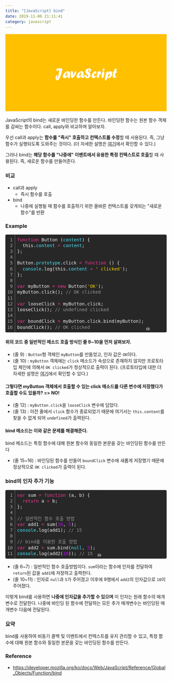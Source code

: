 ```yaml
---
title: "[JavaScript] bind"
date: 2019-11-06 21:11:41
category: javascript
---
```


![](images/javascript.png)

JavaScript의 bind는 새로운 바인딩한 함수를 만든다. 바인딩한 함수는 원본 함수 객체를 감싸는 함수이다. call, apply와 비교하며 알아보자.

우선 call과 apply는 **함수를 "즉시" 호출하고 컨텍스트를 수정**할 때 사용된다. 즉, 그냥 함수가 실행되도록 도와주는 것이다. (더 자세한 설명은 [여기](https://jess2.xyz/JavaScript/call-apply/)에서 확인할 수 있다.)

그러나 bind는 **해당 함수를 "나중에" 이벤트에서 유용한 특정 컨텍스트로 호출**할 때 사용된다. 즉, 새로운 함수를 만들어준다.

### 비교
- call과 apply
    - 즉시 함수를 호출
- bind
    - 나중에 실행될 때 함수를 호출하기 위한 올바른 컨텍스트를 갖게되는 "새로운 함수"를 반환

### Example
<div class="colorscripter-code" style="color:#f0f0f0;font-family:'Fira Code', 'Consolas', 'Monaco', 'Andale Mono', 'Ubuntu Mono', monospace !important; position:relative !important;overflow:auto"><table class="colorscripter-code-table" style="margin:0;padding:0;border:none;background-color:#272727;border-radius:4px;" cellspacing="0" cellpadding="0"><tr><td style="padding:6px;border-right:2px solid #4f4f4f"><div style="margin:0;padding:0;word-break:normal;text-align:right;color:#aaa;font-family:'Fira Code', 'Consolas', 'Monaco', 'Andale Mono', 'Ubuntu Mono', monospace !important;line-height:130%"><div style="line-height:130%">1</div><div style="line-height:130%">2</div><div style="line-height:130%">3</div><div style="line-height:130%">4</div><div style="line-height:130%">5</div><div style="line-height:130%">6</div><div style="line-height:130%">7</div><div style="line-height:130%">8</div><div style="line-height:130%">9</div><div style="line-height:130%">10</div><div style="line-height:130%">11</div><div style="line-height:130%">12</div><div style="line-height:130%">13</div><div style="line-height:130%">14</div><div style="line-height:130%">15</div><div style="line-height:130%">16</div></div></td><td style="padding:6px 0;text-align:left"><div style="margin:0;padding:0;color:#f0f0f0;font-family:'Fira Code', 'Consolas', 'Monaco', 'Andale Mono', 'Ubuntu Mono', monospace !important;line-height:130%"><div style="padding:0 6px; white-space:pre; line-height:130%"><span style="color:#ff3399">function</span>&nbsp;Button&nbsp;(<span style="color:#4be6fa">content</span>)&nbsp;{</div><div style="padding:0 6px; white-space:pre; line-height:130%">&nbsp;&nbsp;this.<span style="color:#4be6fa">content</span>&nbsp;<span style="color:#0086b3"></span><span style="color:#ff3399">=</span>&nbsp;<span style="color:#4be6fa">content</span>;</div><div style="padding:0 6px; white-space:pre; line-height:130%">};</div><div style="padding:0 6px; white-space:pre; line-height:130%">&nbsp;</div><div style="padding:0 6px; white-space:pre; line-height:130%">Button.<span style="color:#4be6fa">prototype</span>.click&nbsp;<span style="color:#0086b3"></span><span style="color:#ff3399">=</span>&nbsp;<span style="color:#ff3399">function</span>&nbsp;()&nbsp;{</div><div style="padding:0 6px; white-space:pre; line-height:130%">&nbsp;&nbsp;<span style="color:#4be6fa">console</span>.log(this.<span style="color:#4be6fa">content</span>&nbsp;<span style="color:#0086b3"></span><span style="color:#ff3399">+</span>&nbsp;<span style="color:#ffd500">'&nbsp;clicked'</span>);</div><div style="padding:0 6px; white-space:pre; line-height:130%">};</div><div style="padding:0 6px; white-space:pre; line-height:130%">&nbsp;</div><div style="padding:0 6px; white-space:pre; line-height:130%"><span style="color:#ff3399">var</span>&nbsp;myButton&nbsp;<span style="color:#0086b3"></span><span style="color:#ff3399">=</span>&nbsp;<span style="color:#ff3399">new</span>&nbsp;Button(<span style="color:#ffd500">'OK'</span>);</div><div style="padding:0 6px; white-space:pre; line-height:130%">myButton.click();&nbsp;<span style="color:#999999">//&nbsp;OK&nbsp;clicked</span></div><div style="padding:0 6px; white-space:pre; line-height:130%">&nbsp;</div><div style="padding:0 6px; white-space:pre; line-height:130%"><span style="color:#ff3399">var</span>&nbsp;looseClick&nbsp;<span style="color:#0086b3"></span><span style="color:#ff3399">=</span>&nbsp;myButton.click;</div><div style="padding:0 6px; white-space:pre; line-height:130%">looseClick();&nbsp;<span style="color:#999999">//&nbsp;undefined&nbsp;clicked</span></div><div style="padding:0 6px; white-space:pre; line-height:130%">&nbsp;</div><div style="padding:0 6px; white-space:pre; line-height:130%"><span style="color:#ff3399">var</span>&nbsp;boundClick&nbsp;<span style="color:#0086b3"></span><span style="color:#ff3399">=</span>&nbsp;myButton.click.bind(myButton);</div><div style="padding:0 6px; white-space:pre; line-height:130%">boundClick();&nbsp;<span style="color:#999999">//&nbsp;OK&nbsp;clicked</span></div></div></td><td style="vertical-align:bottom;padding:0 2px 4px 0"><a href="http://colorscripter.com/info#e" target="_blank" style="text-decoration:none;color:white"><span style="font-size:9px;word-break:normal;background-color:#4f4f4f;color:white;border-radius:10px;padding:1px">cs</span></a></td></tr></table></div>

#### 위의 코드 중 일반적인 메소드 호출 방식인 줄 9~10을 먼저 살펴보자.
- (줄 9) : `Button`형 객체인 `myButton`를 만들었고, 인자 값은 `OK`이다.
- (줄 10) : `myButton` 객체에는 `click` 메소드가 속성으로 존재하지 않지만 프로토타입 체인에 의해서 `OK clicked`가 정상적으로 출력이 된다.
(프로토타입에 대한 더 자세한 설명은 [여기](https://jess2.xyz/JavaScript/prototype/)에서 확인할 수 있다.)

#### 그렇다면 myButton 객체에서 호출할 수 있는 click 메소드를 다른 변수에 저장했다가 호출할 수도 있을까? **=> NO!**

- (줄 12) : `myButton.click`을 `looseClick` 변수에 담았다.
- (줄 13) : 이전 줄에서 `click` 함수가 종료되었기 때문에 여기서는 `this.content`를 찾을 수 없게 되어 `undefined`가 출력된다.

#### bind 메소드는 이와 같은 문제를 해결해준다.
bind 메소드는 특정 함수에 대해 원본 함수와 동일한 본문을 갖는 바인딩된 함수를 만든다
- (줄 15~16) : 바인딩된 함수를 만들어 `boundClick` 변수에 새롭게 저장했기 때문에 정상적으로 `OK clicked`가 출력이 된다.

### bind의 인자 추가 기능

<div class="colorscripter-code" style="color:#f0f0f0;font-family:'Fira Code', 'Consolas', 'Monaco', 'Andale Mono', 'Ubuntu Mono', monospace !important; position:relative !important;overflow:auto"><table class="colorscripter-code-table" style="margin:0;padding:0;border:none;background-color:#272727;border-radius:4px;" cellspacing="0" cellpadding="0"><tr><td style="padding:6px;border-right:2px solid #4f4f4f"><div style="margin:0;padding:0;word-break:normal;text-align:right;color:#aaa;font-family:'Fira Code', 'Consolas', 'Monaco', 'Andale Mono', 'Ubuntu Mono', monospace !important;line-height:130%"><div style="line-height:130%">1</div><div style="line-height:130%">2</div><div style="line-height:130%">3</div><div style="line-height:130%">4</div><div style="line-height:130%">5</div><div style="line-height:130%">6</div><div style="line-height:130%">7</div><div style="line-height:130%">8</div><div style="line-height:130%">9</div><div style="line-height:130%">10</div><div style="line-height:130%">11</div></div></td><td style="padding:6px 0;text-align:left"><div style="margin:0;padding:0;color:#f0f0f0;font-family:'Fira Code', 'Consolas', 'Monaco', 'Andale Mono', 'Ubuntu Mono', monospace !important;line-height:130%"><div style="padding:0 6px; white-space:pre; line-height:130%"><span style="color:#ff3399">var</span>&nbsp;sum&nbsp;<span style="color:#0086b3"></span><span style="color:#ff3399">=</span>&nbsp;<span style="color:#ff3399">function</span>&nbsp;(a,&nbsp;b)&nbsp;{</div><div style="padding:0 6px; white-space:pre; line-height:130%">&nbsp;&nbsp;<span style="color:#ff3399">return</span>&nbsp;a&nbsp;<span style="color:#0086b3"></span><span style="color:#ff3399">+</span>&nbsp;b;</div><div style="padding:0 6px; white-space:pre; line-height:130%">};</div><div style="padding:0 6px; white-space:pre; line-height:130%">&nbsp;</div><div style="padding:0 6px; white-space:pre; line-height:130%"><span style="color:#999999">//&nbsp;일반적인&nbsp;함수&nbsp;호출&nbsp;방법</span></div><div style="padding:0 6px; white-space:pre; line-height:130%"><span style="color:#ff3399">var</span>&nbsp;add1&nbsp;<span style="color:#0086b3"></span><span style="color:#ff3399">=</span>&nbsp;sum(<span style="color:#c10aff">10</span>,&nbsp;<span style="color:#c10aff">5</span>);</div><div style="padding:0 6px; white-space:pre; line-height:130%"><span style="color:#4be6fa">console</span>.log(add1);&nbsp;<span style="color:#999999">//&nbsp;15</span></div><div style="padding:0 6px; white-space:pre; line-height:130%">&nbsp;</div><div style="padding:0 6px; white-space:pre; line-height:130%"><span style="color:#999999">//&nbsp;bind를&nbsp;이용한&nbsp;호출&nbsp;방법</span></div><div style="padding:0 6px; white-space:pre; line-height:130%"><span style="color:#ff3399">var</span>&nbsp;add2&nbsp;<span style="color:#0086b3"></span><span style="color:#ff3399">=</span>&nbsp;sum.bind(<span style="color:#4be6fa">null</span>,&nbsp;<span style="color:#c10aff">5</span>);</div><div style="padding:0 6px; white-space:pre; line-height:130%"><span style="color:#4be6fa">console</span>.log(add2(<span style="color:#c10aff">10</span>));&nbsp;<span style="color:#999999">//&nbsp;15</span></div></div></td><td style="vertical-align:bottom;padding:0 2px 4px 0"><a href="http://colorscripter.com/info#e" target="_blank" style="text-decoration:none;color:white"><span style="font-size:9px;word-break:normal;background-color:#4f4f4f;color:white;border-radius:10px;padding:1px">cs</span></a></td></tr></table></div>

- (줄 6~7) : 일반적인 함수 호출방법이다. `sum`이라는 함수에 인자를 전달하여 `return`된 값을 `add1`에 저장하고 출력한다.
- (줄 10~11) : 인자로 `null`과 `5`가 주어졌고 이후에 9행에서 `add2`의 인자값으로 `10`이 주어졌다.

이렇게 bind를 사용하면 **나중에 인자값을 추가할 수 있으며** 이 인자는 원래 함수의 매개변수로 전달한다. 나중에 바인딩 된 함수에 전달하는 모든 추가 매개변수는 바인딩된 매개변수 다음에 전달된다.

### 요약
bind를 사용하여 비동기 콜백 및 이벤트에서 컨텍스트를 유지 관리할 수 있고, 특정 함수에 대해 원본 함수와 동일한 본문을 갖는 바인딩된 함수를 만든다.

### Reference
- https://developer.mozilla.org/ko/docs/Web/JavaScript/Reference/Global_Objects/Function/bind